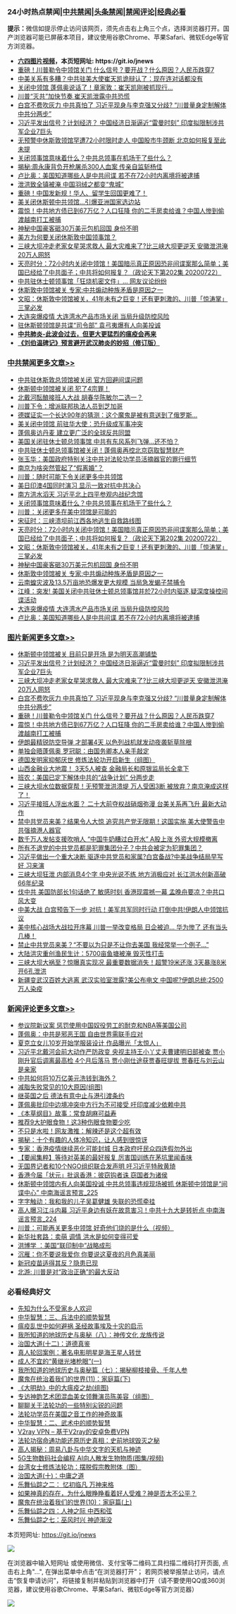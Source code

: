 <div id="tt">
<h3>24小时热点禁闻|<a href="#%E4%B8%AD%E5%85%B1%E7%A6%81%E9%97%BB%E6%9B%B4%E5%A4%9A%E6%96%87%E7%AB%A0">中共禁闻</a>|<a href="#%E5%9B%BE%E7%89%87%E6%96%B0%E9%97%BB%E6%9B%B4%E5%A4%9A%E6%96%87%E7%AB%A0">头条禁闻</a>|<a href="#%E6%96%B0%E9%97%BB%E8%AF%84%E8%AE%BA%E6%9B%B4%E5%A4%9A%E6%96%87%E7%AB%A0">禁闻评论|<a href="#%E5%BF%85%E7%9C%8B%E7%BB%8F%E5%85%B8%E5%A5%BD%E6%96%87">经典必看</a></h3>
<div><b>提示：</b>微信如提示停止访问该网页，须先点击右上角三个点，选择浏览器打开。国产浏览器可能已屏蔽本项目，建议使用谷歌Chrome、苹果Safari、微软Edge等官方浏览器。</div>
<ul>
<li><b><a href="http://d1.bdrive.tk/64.mp4" target="_blank">六四图片视频</a>，本页短网址: https://git.io/jnews</b></li>
<li><a href="/topimagenews/20200722/1364641.md">重磅！川普勒令中领馆关门 什么信号？要开战？什么原因？人民币跌穿7</a></li>
<li><a href="/cbnews/20200722/1364589.md">中美关系有多糟？中共驻美大使崔天凯诡辩认了：现在连对话都没有</a></li>
<li><a href="/cbnews/20200722/1364779.md">关闭中领馆 蓬佩奥说话了！章家敦：崔天凯刚被抓现行...</a></li>
<li><a href="/cbnews/20200722/1364606.md">川普“灭共”加快节奏 崔天凯泄露中共恐慌</a></li>
<li><a href="/topimagenews/20200722/1364699.md">白宫不费吹灰力 中共真怕了 习近平现身与李克强又分歧? “川普量身定制解体中共分两步”</a></li>
<li><a href="/topimagenews/20200722/1364774.md">习近平发出信号？计划经济？ 中国经济日渐逼近“雷曼时刻” 印度拟限制涉共军企业7巨头</a></li>
<li><a href="/headline/20200722/1364604.md">无预警中休斯敦领馆罕遭72小时限时走人 中国股市牛颈断 北京如何报复至此未提</a></li>
<li><a href="/cbnews/20200723/1364990.md">关闭领事馆意味着什么？中共总领事在机场干了些什么？</a></li>
<li><a href="/cbnews/20200722/1364625.md">揭秘:周永康背负开枪屠杀300人血案 传亲自监斩杨佳</a></li>
<li><a href="/cbnews/20200723/1364831.md">卢比奥：美国知道哪些人是中共间谍 若不在72小时内离境将被逮捕</a></li>
<li><a href="/cbnews/20200723/1364820.md">泄洪致全镇被淹 中国羽绒之都变“鬼城”</a></li>
<li><a href="/cnnews/20200723/1365011.md">重磅！中国发新规！华人、留学生回国更难了！</a></li>
<li><a href="/cnnews/20200723/1364860.md">美关闭休斯顿中共领馆…引爆亚洲国家选边站</a></li>
<li><a href="/topimagenews/20200722/1364624.md">震惊！中共地方债已到67万亿？人口狂降 你的二手房卖给谁？中国人惨到偷渡越南打工被捕</a></li>
<li><a href="/cbnews/20200723/1364907.md">神秘中国豪客砸30万美元包机回国 身份不明</a></li>
<li><a href="/ssgc/20200722/1364733.md">美方为何要关闭休斯敦中国领事馆？</a></li>
<li><a href="/topimagenews/20200722/1364740.md">三峡大坝冲走老家女星哭求救人 最大灾难来了?比三峡大坝更逆天 安徽泄洪淹20万人网怒</a></li>
<li><a href="/cbnews/20200723/1364913.md">天亮时分：72小时内关闭中领馆！美国暗示真正原因恐非间谍案那么简单；美国已经给了中共面子；中共将如何报复？（政论天下第202集 20200722）</a></li>
<li><a href="/cnnews/20200722/1364608.md">中共驻休士顿领事馆「狂烧机密文件」… 网友议论纷纷</a></li>
<li><a href="/cbnews/20200723/1364891.md">休斯敦中领馆被关 专家:中共煽动种族矛盾是原因之一</a></li>
<li><a href="/cbnews/20200723/1364911.md">文昭：休斯敦中领馆被关，41年未有之巨变！还有更刺激的、川普「惊涛掌」三掌必发</a></li>
<li><a href="/cbnews/20200723/1364869.md">大连突爆疫情 大连湾水产品市场关闭 当局升级防控风险</a></li>
<li><a href="/comments/20200723/1365020.md">驻休斯顿领馆是共谍“司令部” 袁弓夷爆有人向美投诚</a></li>
<li><b><a href="/comments/20200211/1275071.md" target="_blank">中共肺炎-此波会过去，但更大更猛烈的瘟疫会再来</a></b></li>
<li><b><a href="/comments/20200207/1272816.md" target="_blank">《刘伯温碑记》预言避开武汉肺炎的妙招（修订版）</a></b></li>
</ul>
</div>

<div class="catlist">
<h3><a href="/cbnews/" target="_blank">中共禁闻</a><span><a href="/cbnews/" target="_blank" rel="nofollow">更多文章>></a></span></h3>
<ul>
<li><a href="/cbnews/20200723/1365160.md" target="_blank">中共驻休斯敦总领馆被关闭 官方回避间谍问题</a></li>
<li><a href="/cbnews/20200723/1365156.md" target="_blank">休斯顿中领馆被关闭 犯了4宗罪！</a></li>
<li><a href="/cbnews/20200723/1365140.md" target="_blank">北戴河酝酿接班人大战 胡春华陈敏尔二选一？</a></li>
<li><a href="/cbnews/20200723/1365103.md" target="_blank">川普下令：增派联邦执法人员到芝加哥</a></li>
<li><a href="/cbnews/20200723/1365093.md" target="_blank">德媒证实一个长达90年的猜测：这个魔鬼是被有意送到了俄罗斯…</a></li>
<li><a href="/cbnews/20200723/1365070.md" target="_blank">美关闭中领馆 前驻华大使：恐升级成军事冲突</a></li>
<li><a href="/cbnews/20200723/1365066.md" target="_blank">蓬佩奥访丹麦 建立更广泛的全球反共同盟</a></li>
<li><a href="/cbnews/20200723/1365065.md" target="_blank">美国关闭驻休士顿总领事馆 中共有东风系列飞弹…还不怕？</a></li>
<li><a href="/cbnews/20200723/1365055.md" target="_blank">中共驻休士顿总领事馆被关闭！蓬佩奥再控北京窃取智慧财产</a></li>
<li><a href="/cbnews/20200723/1365048.md" target="_blank">张玉华：美国政府特别关注中共对法轮功学员活摘器官的罪行细节</a></li>
<li><a href="/cbnews/20200723/1365043.md" target="_blank">南京为啥突然管起了“假离婚”？</a></li>
<li><a href="/cbnews/20200723/1365025.md" target="_blank">川普：随时可能下令关闭更多中共领馆</a></li>
<li><a href="/cbnews/20200723/1365024.md" target="_blank">美日印澳4国同时演习 显示一致对抗中共决心</a></li>
<li><a href="/cbnews/20200723/1365010.md" target="_blank">南方洪水滔天 习近平北上四平参观内战纪念馆</a></li>
<li><a href="/cbnews/20200723/1364990.md" target="_blank">关闭领事馆意味着什么？中共总领事在机场干了些什么？</a></li>
<li><a href="/cbnews/20200723/1364973.md" target="_blank">川普：关闭更多在美中领馆是可能的</a></li>
<li><a href="/cbnews/20200723/1364940.md" target="_blank">宋征时：三峡溃坝前江西各地逃生自救路线图</a></li>
<li><a href="/cbnews/20200723/1364913.md" target="_blank">天亮时分：72小时内关闭中领馆！美国暗示真正原因恐非间谍案那么简单；美国已经给了中共面子；中共将如何报复？（政论天下第202集 20200722）</a></li>
<li><a href="/cbnews/20200723/1364911.md" target="_blank">文昭：休斯敦中领馆被关，41年未有之巨变！还有更刺激的、川普「惊涛掌」三掌必发</a></li>
<li><a href="/cbnews/20200723/1364907.md" target="_blank">神秘中国豪客砸30万美元包机回国 身份不明</a></li>
<li><a href="/cbnews/20200723/1364891.md" target="_blank">休斯敦中领馆被关 专家:中共煽动种族矛盾是原因之一</a></li>
<li><a href="/cbnews/20200723/1364885.md" target="_blank">云南蝗灾波及13.5万亩地恐爆发更大规模 当局急发蝎子禁捕令</a></li>
<li><a href="/cbnews/20200723/1364874.md" target="_blank">江峰：突发! 美国关闭中共驻休士顿总领事馆并於72小时内驱逐,疑深度操控间谍活动</a></li>
<li><a href="/cbnews/20200723/1364869.md" target="_blank">大连突爆疫情 大连湾水产品市场关闭 当局升级防控风险</a></li>
<li><a href="/cbnews/20200723/1364831.md" target="_blank">卢比奥：美国知道哪些人是中共间谍 若不在72小时内离境将被逮捕</a></li>

</ul>
</div>
<div class="catlist">
<h3><a href="/topimagenews/" target="_blank">图片新闻</a><span><a href="/topimagenews/" target="_blank" rel="nofollow">更多文章>></a></span></h3>
<ul>
<li><a href="/topimagenews/20200723/1365155.md" target="_blank">休斯顿中领馆被关 目前只是开场 是为明天高潮铺垫</a></li>
<li><a href="/topimagenews/20200722/1364774.md" target="_blank">习近平发出信号？计划经济？ 中国经济日渐逼近“雷曼时刻” 印度拟限制涉共军企业7巨头</a></li>
<li><a href="/topimagenews/20200722/1364740.md" target="_blank">三峡大坝冲走老家女星哭求救人 最大灾难来了?比三峡大坝更逆天 安徽泄洪淹20万人网怒</a></li>
<li><a href="/topimagenews/20200722/1364699.md" target="_blank">白宫不费吹灰力 中共真怕了 习近平现身与李克强又分歧? “川普量身定制解体中共分两步”</a></li>
<li><a href="/topimagenews/20200722/1364641.md" target="_blank">重磅！川普勒令中领馆关门 什么信号？要开战？什么原因？人民币跌穿7</a></li>
<li><a href="/topimagenews/20200722/1364624.md" target="_blank">震惊！中共地方债已到67万亿？人口狂降 你的二手房卖给谁？中国人惨到偷渡越南打工被捕</a></li>
<li><a href="/topimagenews/20200722/1364576.md" target="_blank">伊朗最精锐防空导弹 才部署4天 以色列战机就发动夜袭斩草除根</a></li>
<li><a href="/topimagenews/20200722/1364574.md" target="_blank">单独会晤蓬佩奥 罗冠聪：由国务卿本人亲手敲定</a></li>
<li><a href="/comments/20200722/1364497.md" target="_blank">德国发明家抑郁厌世 修炼法轮功开启新生（组图）</a></li>
<li><a href="/topimagenews/20200722/1364490.md" target="_blank">山西金融业大地震！ 3天5人被查 金融局长和原银监局长全拿下</a></li>
<li><a href="/topimagenews/20200722/1364267.md" target="_blank">班农：美国已定下解体中共的“战争计划” 分两步走</a></li>
<li><a href="/topimagenews/20200721/1364232.md" target="_blank">三峡大坝水位数据穿帮！无预警泄洪溃堤 万人受困3断 被放弃？南京淹成这样了！</a></li>
<li><a href="/topimagenews/20200721/1364225.md" target="_blank">习近平接班人浮出水面？ 二十大前夺权战硝烟弥漫 台美关系再飞升 最新大动作</a></li>
<li><a href="/topimagenews/20200721/1364143.md" target="_blank">禁中共党员来美？结果令人大惊 追究共产党无限期！这国实施 美大使警告中共强摘港人器官</a></li>
<li><a href="/topimagenews/20200721/1364133.md" target="_blank">数千万人发帖支援吹哨人 “中国牛奶糟过白开水” A股上涨 外资大规模撤离</a></li>
<li><a href="/topimagenews/20200721/1364042.md" target="_blank">所有不退党的中共党员都是犯罪集团分子？中共会被定为犯罪集团？</a></li>
<li><a href="/topimagenews/20200720/1363679.md" target="_blank">习近平做出一个重大决断 驱逐中共党员和家属?白宫备战?中美战争结局早写好 习来演</a></li>
<li><a href="/topimagenews/20200720/1363676.md" target="_blank">三峡大坝狂泄 内部消息4个字 中央光说不练 地方消极应对 长江洪水创新高破66年纪录</a></li>
<li><a href="/topimagenews/20200720/1363667.md" target="_blank">伐中共 美国防部长1句话绝了 敏感时刻 香港现震撼一幕 孟晚舟要凉？中共口风大变</a></li>
<li><a href="/topimagenews/20200720/1363602.md" target="_blank">中美大战 白宫预告下一步 对抗！美军共军同时行动 打倒中共!伊朗人中领馆抗议</a></li>
<li><a href="/topimagenews/20200720/1363587.md" target="_blank">美中核心战场大战拉开序幕 川普一举改变格局 日企被迫… 华为惨了 还有当头几棒！</a></li>
<li><a href="/topimagenews/20200720/1363459.md" target="_blank">禁止中共党员来美？“不要以为只是不让你去美国 我经常举一个例子…&#8221;</a></li>
<li><a href="/topimagenews/20200720/1363271.md" target="_blank">大陆洪灾重创渔民生计：5700亩鱼塘被淹 毁灭性打击</a></li>
<li><a href="/topimagenews/20200719/1363252.md" target="_blank">三峡大坝大祸至？惊曝真实现况 最重要数据消失！超警19米还涨 3天暴涨8米 开6孔泄洪</a></li>
<li><a href="/topimagenews/20200719/1363229.md" target="_blank">新疆变武汉百姓大逃离 武汉实验室泄露?美公布电文 中国呢?伊朗总统:2500万人染疫</a></li>

</ul>
</div>
<div class="catlist">
<h3><a href="/comments/" target="_blank">新闻评论</a><span><a href="/comments/" target="_blank" rel="nofollow">更多文章>></a></span></h3>
<ul>
<li><a href="/comments/20200723/1365162.md" target="_blank">参议院新议案 惩罚使用中国奴役劳工的耐克和NBA等美国公司</a></li>
<li><a href="/comments/20200723/1365152.md" target="_blank">蓬佩奥：中共是邪恶王国 自由世界需联手应对</a></li>
<li><a href="/comments/20200723/1365151.md" target="_blank">夏克立女儿10岁开始学服装设计  作品曝光「太惊人」</a></li>
<li><a href="/comments/20200723/1365146.md" target="_blank">习近平北戴河会前大动作严防政变 央视主持王小丫丈夫曹建明旧部被查 贾小刚升官后调离最高检 4个月后落马 贾小刚仕途获贾春旺提拔 贾春旺与刘云山是亲家</a></li>
<li><a href="/comments/20200723/1365144.md" target="_blank">中共如何将10万亿美元洗钱到海外？</a></li>
<li><a href="/comments/20200723/1365139.md" target="_blank">减脂失败常见的10大原因(组图)</a></li>
<li><a href="/comments/20200723/1365137.md" target="_blank">继英国之后  德法有意中止与港引渡条约</a></li>
<li><a href="/comments/20200723/1365134.md" target="_blank">蓬佩奥批印中边境冲突中方行为不可接受 吁印度减少依赖中共</a></li>
<li><a href="/comments/20200723/1365133.md" target="_blank">《本草纲目》故事：常食胡麻可益寿</a></li>
<li><a href="/comments/20200723/1365132.md" target="_blank">推荐9大护眼食物！这3种伤眼食物要少吃</a></li>
<li><a href="/comments/20200723/1365131.md" target="_blank">不只是水啦！网友激推：解辣还是这个超有效</a></li>
<li><a href="/comments/20200723/1365130.md" target="_blank">揭秘：十个有趣的人体冷知识，让人感到很惊讶</a></li>
<li><a href="/comments/20200723/1365112.md" target="_blank">专家：香港疫情继续恶化可能封城 日本政府吁民众四连假勿外出</a></li>
<li><a href="/comments/20200723/1365111.md" target="_blank">【要闻集粹】等待对英美的最好报复 厉害国训练在茅坑里闻香味</a></li>
<li><a href="/comments/20200723/1365107.md" target="_blank">无国界记者和10个NGO组织联合发声明 吁习近平特赦黄琦</a></li>
<li><a href="/comments/20200723/1365087.md" target="_blank">香港今届「状元」批讽香港：彼窃钩者诛 窃国者为诸侯</a></li>
<li><a href="/comments/20200723/1365080.md" target="_blank">休斯顿中领馆内有人向美国投诚 中共总领事违规现场被抓 休斯顿中领馆是“间谍中心” 中南海谣言预言_225</a></li>
<li><a href="/comments/20200723/1365078.md" target="_blank">字字触动：我和我的儿子吴葛健雄 失联的恐慌牵挂</a></li>
<li><a href="/comments/20200723/1365068.md" target="_blank">高人曝习江斗内幕 习近平身边有妖在故意害习！中共十九大是转折点 中南海谣言预言_224</a></li>
<li><a href="/comments/20200723/1365064.md" target="_blank">川普：可能再关更多中领馆 好奇他们烧的是什么（视频）</a></li>
<li><a href="/comments/20200723/1365059.md" target="_blank">新华社套路：卖萌 调情 洪水是如何变得可爱</a></li>
<li><a href="/comments/20200723/1365051.md" target="_blank">洪博学 ：美国“联印制中”战略成形</a></li>
<li><a href="/comments/20200723/1365050.md" target="_blank">沉雁：你不要说我爱你 你要说这夏夜的月色真美丽</a></li>
<li><a href="/comments/20200723/1365049.md" target="_blank">新冠疫苗适得其反？隐患已现</a></li>
<li><a href="/comments/20200723/1365037.md" target="_blank">北游: 川普是对“政治正确”的最大反动</a></li>

</ul>
</div>

<div class="catlist">
<h3>必看经典好文</h3>
<ul>
<li><a href="/comments/20200620/1346848.md" target="_blank">先知为什么不受家乡人欢迎</a></li>
<li><a href="/comments/20200605/783248.md" target="_blank">中华智慧：三、兵法中的顺势智慧</a></li>
<li><a href="/comments/20200618/1346823.md" target="_blank">瘟疫乱世中如何避祸 圣经故事埃及十灾的启示</a></li>
<li><a href="/topimagenews/20180225/905380.md" target="_blank">我所知道的地球历史与奥秘（八）：神传文化 龙族传说</a></li>
<li><a href="/cbnews/20180318/916241.md" target="_blank">治国大道(十二)：道德真鉴</a></li>
<li><a href="/comments/20200523/1332915.md" target="_blank">真人轮回案例：著名电影明星是海王星人转世</a></li>
<li><a href="/lifebaike/20200527/1334909.md" target="_blank">成人不宜的“黄继光堵枪眼”(一)</a></li>
<li><a href="/topimagenews/20171210/868397.md" target="_blank">我所知道的地球历史与奥秘篇（七）：揭秘柳枝接骨、千年人参</a></li>
<li><a href="/topimagenews/20180530/950691.md" target="_blank">魔鬼在统治着我们的世界(11)：家庭篇(下)</a></li>
<li><a href="/comments/20200203/1269785.md" target="_blank">《大明劫》中的大瘟疫之劫(组图)</a></li>
<li><a href="/topimagenews/20180404/923380.md" target="_blank">专访神韵艺术团混血美女领舞演员陈美容（组图）</a></li>
<li><a href="/comments/20190417/1114875.md" target="_blank">聊聊关于法轮功的一些特别尖锐的问题</a></li>
<li><a href="/comments/20200511/1326751.md" target="_blank">法轮功学员在美国之音工作的神奇故事</a></li>
<li><a href="/comments/20200605/783249.md" target="_blank">中华智慧：二、武术中的顺势智慧</a></li>
<li><a href="/comments/20200112/1257608.md" target="_blank">V2ray VPN &#8211; 基于V2ray的安卓免费VPN</a></li>
<li><a href="/tculture/20121025/73069.md" target="_blank">法轮功宿命通功能还原历史真相：史前地球毁灭之秘</a></li>
<li><a href="/aomi/history/20170924/831575.md" target="_blank">高人揭秘：周易八卦与中华文字的天机与神迹</a></li>
<li><a href="/topimagenews/20200527/1335347.md" target="_blank">5G生物数码社会编程 AI向人散发生物物质(图集/视频)</a></li>
<li><a href="/cbnews/20200610/1342772.md" target="_blank">台湾女士修炼法轮功：摆脱假宗教附体（图）</a></li>
<li><a href="/cbnews/20180316/915423.md" target="_blank">治国大道(十)：中庸之道</a></li>
<li><a href="/tculture/20170711/790081.md" target="_blank">乐舞仙踪之二： 忆初临凡 万神来格</a></li>
<li><a href="/comments/20200623/1346844.md" target="_blank">如果神真的存在，为什么眼睁睁看着好人受难？神是否太不公平？</a></li>
<li><a href="/topimagenews/20180529/950153.md" target="_blank">魔鬼在统治着我们的世界(10)：家庭篇(上)</a></li>
<li><a href="/tculture/20190101/791144.md" target="_blank">乐舞仙踪之四：人神之际 中西和弦</a></li>
<li><a href="/tculture/20190101/792550.md" target="_blank">乐舞仙踪之七：巫风时兴 神迹渐没</a></li>

</ul>
</div>

本页短网址: https://git.io/jnews

![](https://raw.githubusercontent.com/fqnews/bnews/master/64photo/fqnews-qr.jpg)

在浏览器中输入短网址 或使用微信、支付宝等二维码工具扫描二维码打开页面, 点击右上角"...", 在弹出菜单中点击“在浏览器打开”； 若网页被举报禁止访问，请点击“恢复申请访问”，将链接复制并粘贴到浏览器中打开（请不要使用QQ或360浏览器，建议使用谷歌Chrome、苹果Safari、微软Edge等官方浏览器）

![](https://raw.githubusercontent.com/gfw-breaker/banned-news/master/scripts/img/wx.jpg)